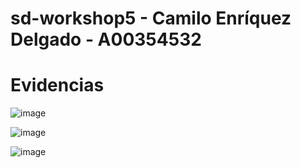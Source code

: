 # sd-workshop5 - Camilo Enríquez Delgado - A00354532

# Evidencias

![image](https://user-images.githubusercontent.com/47835629/168944135-18c811d3-9322-4613-8b94-bcfe4c4f6ab6.png)

![image](https://user-images.githubusercontent.com/47835629/168944090-4f69cd58-a330-4140-845a-f88225f05678.png)

![image](https://user-images.githubusercontent.com/47835629/168944185-3d8414c3-bdd7-4b0c-ade2-a609ed8f82fa.png)
